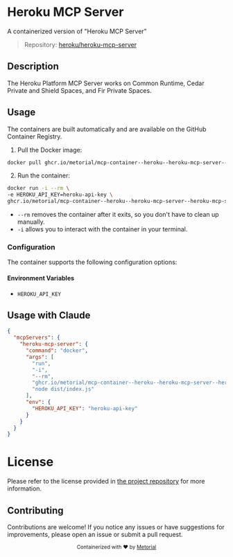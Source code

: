 
# Heroku MCP Server

A containerized version of "Heroku MCP Server"

> Repository: [heroku/heroku-mcp-server](https://github.com/heroku/heroku-mcp-server)

## Description

The Heroku Platform MCP Server works on Common Runtime, Cedar Private and Shield Spaces, and Fir Private Spaces.


## Usage

The containers are built automatically and are available on the GitHub Container Registry.

1. Pull the Docker image:

```bash
docker pull ghcr.io/metorial/mcp-container--heroku--heroku-mcp-server--heroku-mcp-server
```

2. Run the container:

```bash
docker run -i --rm \ 
-e HEROKU_API_KEY=heroku-api-key \
ghcr.io/metorial/mcp-container--heroku--heroku-mcp-server--heroku-mcp-server  "node dist/index.js"
```

- `--rm` removes the container after it exits, so you don't have to clean up manually.
- `-i` allows you to interact with the container in your terminal.



### Configuration

The container supports the following configuration options:




#### Environment Variables

- `HEROKU_API_KEY`




## Usage with Claude

```json
{
  "mcpServers": {
    "heroku-mcp-server": {
      "command": "docker",
      "args": [
        "run",
        "-i",
        "--rm",
        "ghcr.io/metorial/mcp-container--heroku--heroku-mcp-server--heroku-mcp-server",
        "node dist/index.js"
      ],
      "env": {
        "HEROKU_API_KEY": "heroku-api-key"
      }
    }
  }
}
```

# License

Please refer to the license provided in [the project repository](https://github.com/heroku/heroku-mcp-server) for more information.

## Contributing

Contributions are welcome! If you notice any issues or have suggestions for improvements, please open an issue or submit a pull request.

<div align="center">
  <sub>Containerized with ❤️ by <a href="https://metorial.com">Metorial</a></sub>
</div>
  